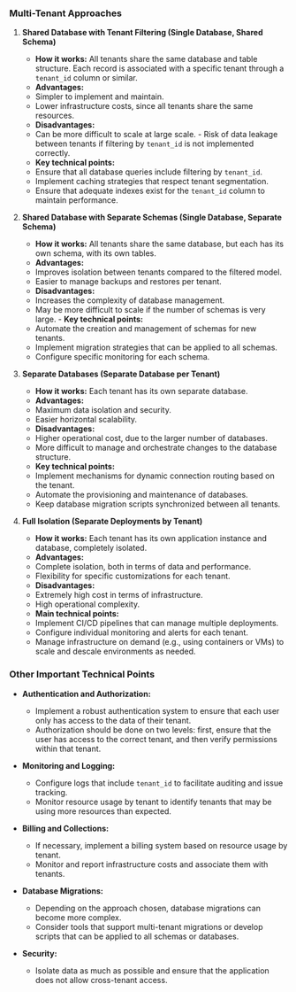 ### Multi-Tenant Approaches

1. **Shared Database with Tenant Filtering (Single Database, Shared Schema)**
	- **How ​​it works:** All tenants share the same database and table structure. Each record is associated with a specific tenant through a `tenant_id` column or similar.
	- **Advantages:**
	- Simpler to implement and maintain.
	- Lower infrastructure costs, since all tenants share the same resources.
	- **Disadvantages:**
	- Can be more difficult to scale at large scale. - Risk of data leakage between tenants if filtering by `tenant_id` is not implemented correctly.
	- **Key technical points:**
	- Ensure that all database queries include filtering by `tenant_id`.
	- Implement caching strategies that respect tenant segmentation.
	- Ensure that adequate indexes exist for the `tenant_id` column to maintain performance.

2. **Shared Database with Separate Schemas (Single Database, Separate Schema)**
	- **How ​​it works:** All tenants share the same database, but each has its own schema, with its own tables.
	- **Advantages:**
	- Improves isolation between tenants compared to the filtered model.
	- Easier to manage backups and restores per tenant.
	- **Disadvantages:**
	- Increases the complexity of database management.
	- May be more difficult to scale if the number of schemas is very large. - **Key technical points:**
	- Automate the creation and management of schemas for new tenants.
	- Implement migration strategies that can be applied to all schemas.
	- Configure specific monitoring for each schema.

3. **Separate Databases (Separate Database per Tenant)**
	- **How ​​it works:** Each tenant has its own separate database.
	- **Advantages:**
	- Maximum data isolation and security.
	- Easier horizontal scalability.
	- **Disadvantages:**
	- Higher operational cost, due to the larger number of databases.
	- More difficult to manage and orchestrate changes to the database structure.
	- **Key technical points:**
	- Implement mechanisms for dynamic connection routing based on the tenant.
	- Automate the provisioning and maintenance of databases.
	- Keep database migration scripts synchronized between all tenants.

4. **Full Isolation (Separate Deployments by Tenant)**
	- **How ​​it works:** Each tenant has its own application instance and database, completely isolated.
	- **Advantages:**
	- Complete isolation, both in terms of data and performance.
	- Flexibility for specific customizations for each tenant.
	- **Disadvantages:**
	- Extremely high cost in terms of infrastructure.
	- High operational complexity.
	- **Main technical points:**
	- Implement CI/CD pipelines that can manage multiple deployments.
	- Configure individual monitoring and alerts for each tenant.
	- Manage infrastructure on demand (e.g., using containers or VMs) to scale and descale environments as needed.

### Other Important Technical Points

- **Authentication and Authorization:**
	- Implement a robust authentication system to ensure that each user only has access to the data of their tenant.
	- Authorization should be done on two levels: first, ensure that the user has access to the correct tenant, and then verify permissions within that tenant.

- **Monitoring and Logging:**
	- Configure logs that include `tenant_id` to facilitate auditing and issue tracking.
	- Monitor resource usage by tenant to identify tenants that may be using more resources than expected.

- **Billing and Collections:**
	- If necessary, implement a billing system based on resource usage by tenant.
	- Monitor and report infrastructure costs and associate them with tenants.

- **Database Migrations:**
	- Depending on the approach chosen, database migrations can become more complex.
	- Consider tools that support multi-tenant migrations or develop scripts that can be applied to all schemas or databases.

- **Security:**
	- Isolate data as much as possible and ensure that the application does not allow cross-tenant access.
